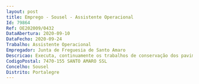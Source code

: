 ```yaml
--- 
layout: post
title: Emprego - Sousel - Assistente Operacional
Id: 79864
Ref: OE202009/0432
DataAbertura: 2020-09-10
DataFecho: 2020-09-24
Trabalho: Assistente Operacional
Empregador: Junta de Freguesia de Santo Amaro
Descricao: Executa, continuamente os trabalhos de conservação dos pavimentos  Assegura o ponto de escoamento das águas, tendo sempre para esse fim limpar valetas, desobstruir aquedutos e compor bermas  Remove do pavimento a lama e as imundices  Conserva as obras de arte limpas da terra, da vegetação ou de quaisquer outros corpos estranhos  Cuida da conservação e limpeza de marcos, balizas ou quaisquer outros sinais colocados na via  Leva para o local todas as ferramentas necessárias ao serviço, consoante tipo de pavimento em que trabalha, não devendo deixá las abandonadas.
CodigoPostal: 7470-155 SANTO AMARO SSL
Concelho: Sousel
Distrito: Portalegre
--- 
```

